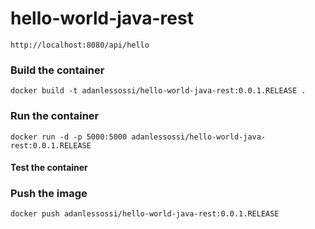 # hello-world-java-rest
`http://localhost:8080/api/hello`

### Build the container
`docker build -t adanlessossi/hello-world-java-rest:0.0.1.RELEASE .`

### Run the container
`docker run -d -p 5000:5000 adanlessossi/hello-world-java-rest:0.0.1.RELEASE`

#### Test the container


### Push the image
`docker push adanlessossi/hello-world-java-rest:0.0.1.RELEASE`

